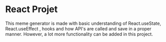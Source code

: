 # React Projet 

This meme generator is made with basic understanding of React.useState, React.useEffect , hooks and how API's are called 
and save in a proper manner. However, a lot more functionality can be added in this project.

## 

